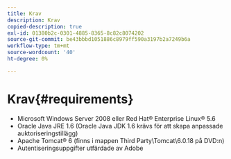 ```yaml
---
title: Krav
description: Krav
copied-description: true
exl-id: 01380b2c-0301-4885-8365-8c82c8074202
source-git-commit: be43bbbd1051886c8979ff590a3197b2a7249b6a
workflow-type: tm+mt
source-wordcount: '40'
ht-degree: 0%

---
```


# Krav{#requirements}

* Microsoft Windows Server 2008 eller Red Hat® Enterprise Linux® 5.6
* Oracle Java JRE 1.6 (Oracle Java JDK 1.6 krävs för att skapa anpassade auktoriseringstillägg)
* Apache Tomcat® 6 (finns i mappen Third Party\Tomcat\6.0.18 på DVD:n)
* Autentiseringsuppgifter utfärdade av Adobe
